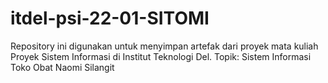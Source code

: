 # itdel-psi-22-01-SITOMI
Repository ini digunakan untuk menyimpan artefak dari proyek mata kuliah Proyek Sistem Informasi di Institut Teknologi Del. Topik: Sistem Informasi Toko Obat Naomi Silangit

